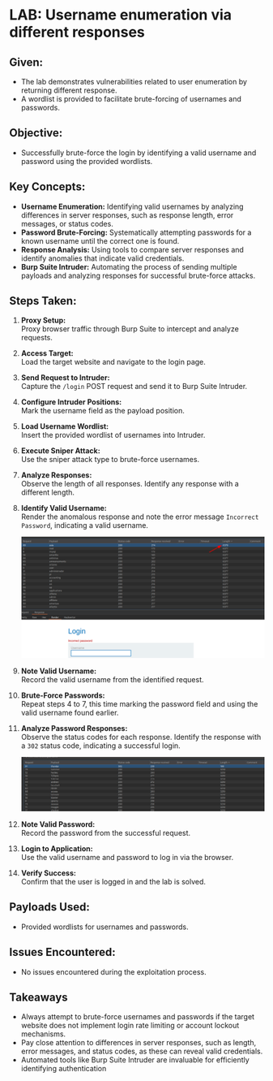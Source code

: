 # LAB: Username enumeration via different responses

## Given:

- The lab demonstrates vulnerabilities related to user enumeration by returning different response.
- A wordlist is provided to facilitate brute-forcing of usernames and passwords.

## Objective:

- Successfully brute-force the login by identifying a valid username and password using the provided wordlists.

## Key Concepts:

- **Username Enumeration:** Identifying valid usernames by analyzing differences in server responses, such as response length, error messages, or status codes.
- **Password Brute-Forcing:** Systematically attempting passwords for a known username until the correct one is found.
- **Response Analysis:** Using tools to compare server responses and identify anomalies that indicate valid credentials.
- **Burp Suite Intruder:** Automating the process of sending multiple payloads and analyzing responses for successful brute-force attacks.

## Steps Taken:

1. **Proxy Setup:**  
   Proxy browser traffic through Burp Suite to intercept and analyze requests.

2. **Access Target:**  
   Load the target website and navigate to the login page.

3. **Send Request to Intruder:**  
   Capture the `/login` POST request and send it to Burp Suite Intruder.

4. **Configure Intruder Positions:**  
   Mark the username field as the payload position.

5. **Load Username Wordlist:**  
   Insert the provided wordlist of usernames into Intruder.

6. **Execute Sniper Attack:**  
   Use the sniper attack type to brute-force usernames.

7. **Analyze Responses:**  
   Observe the length of all responses. Identify any response with a different length.

8. **Identify Valid Username:**  
   Render the anomalous response and note the error message `Incorrect Password`, indicating a valid username.

   ![](./Images/brute%20force%20username%20result.png)

9. **Note Valid Username:**  
   Record the valid username from the identified request.

10. **Brute-Force Passwords:**  
    Repeat steps 4 to 7, this time marking the password field and using the valid username found earlier.

11. **Analyze Password Responses:**  
    Observe the status codes for each response. Identify the response with a `302` status code, indicating a successful login.

    ![](./Images/bruthe%20force%20pasword%20result.png)

12. **Note Valid Password:**  
    Record the password from the successful request.

13. **Login to Application:**  
    Use the valid username and password to log in via the browser.

14. **Verify Success:**  
    Confirm that the user is logged in and the lab is solved.

## Payloads Used:

- Provided wordlists for usernames and passwords.

## Issues Encountered:

- No issues encountered during the exploitation process.

## Takeaways

- Always attempt to brute-force usernames and passwords if the target website does not implement login rate limiting or account lockout mechanisms.
- Pay close attention to differences in server responses, such as length, error messages, and status codes, as these can reveal valid credentials.
- Automated tools like Burp Suite Intruder are invaluable for efficiently identifying authentication
